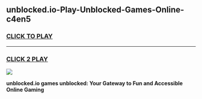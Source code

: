 
## unblocked.io-Play-Unblocked-Games-Online-c4en5
<h3>
<a href="https://premium76.site?title=unblocked.io&ref=25A">CLICK TO PLAY</a></h3>
<hr>

<h3>
<a href="https://premium76.site?title=unblocked.io&ref=25A">CLICK 2 PLAY</a>
  
</h3>

<a href="https://premium76.site?title=unblocked.io&ref=25A"><img src="https://clearcache.store/games.png"></a>


**unblocked.io games unblocked: Your Gateway to Fun and Accessible Online Gaming**
